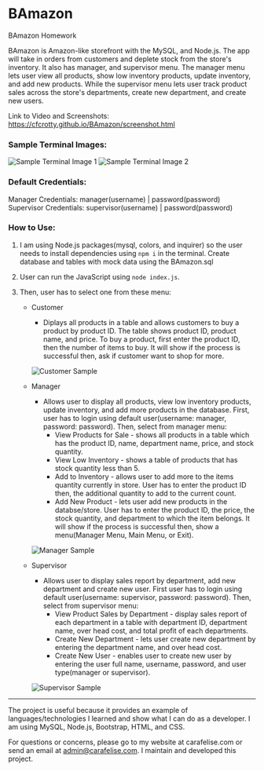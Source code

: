 # BAmazon
BAmazon Homework

BAmazon is Amazon-like storefront with the MySQL, and Node.js. The app will take in orders from customers and deplete stock from the store's inventory. It also has manager, and supervisor menu. The manager menu lets user view all products, show low inventory products, update inventory, and add new products. While the supervisor menu lets user track product sales across the store's departments, create new department, and create new users.

Link to Video and Screenshots: <https://cfcrotty.github.io/BAmazon/screenshot.html>

### Sample Terminal Images:
![Sample Terminal Image 1](https://cfcrotty.github.io/BAmazon/assets/images/main.png)
![Sample Terminal Image 2](https://cfcrotty.github.io/BAmazon/assets/images/customer.png)

### Default Credentials:
Manager Credentials: manager(username) | password(password)
Supervisor Credentials: supervisor(username) | password(password)

### How to Use:
1. I am using Node.js packages(mysql, colors, and inquirer) so the user needs to install dependencies using `npm i` in the terminal. Create database and tables with mock data using the BAmazon.sql

2. User can run the JavaScript using `node index.js`.

3. Then, user has to select one from these menu:

    - Customer
        * Diplays all products in a table and allows customers to buy a product by product ID. The table shows product ID, product name, and price. To buy a product, first enter the product ID, then the number of items to buy. It will show if the process is successful then, ask if customer want to shop for more.

        ![Customer Sample](https://cfcrotty.github.io/BAmazon/assets/images/customer.png)

    - Manager
        * Allows user to display all products, view low inventory products, update inventory, and add more products in the database. First, user has to login using default user(username: manager, password: password). Then, select from manager menu:
            - View Products for Sale - shows all products in a table which has the product ID, name, department name, price, and stock quantity.
            - View Low Inventory - shows a table of products that has stock quantity less than 5.
            - Add to Inventory - allows user to add more to the items quantity currently in store. User has to enter the product ID then, the additional quantity to add to the current count.
            - Add New Product - lets user add new products in the databse/store. User has to enter the product ID, the price, the stock quantity, and department to which the item belongs. It will show if the process is successful then, show a menu(Manager Menu, Main Menu, or Exit).

        ![Manager Sample](https://cfcrotty.github.io/BAmazon/assets/images/manager3.png)
            
    - Supervisor
        * Allows user to display sales report by department, add new department and create new user. First user has to login using default user(username: supervisor, password: password). Then, select from supervisor menu:
            - View Product Sales by Department - display sales report of each department in a table with department ID, department name, over head cost, and total profit of each departments.
            - Create New Department - lets user create new department by entering the department name, and over head cost.
            - Create New User - enables user to create new user by entering the user full name, username, password, and user type(manager or supervisor).

        ![Supervisor Sample](https://cfcrotty.github.io/BAmazon/assets/images/supervisor2.png)
            
- - -

The project is useful because it provides an example of languages/technologies I learned and show what I can do as a developer. I am using MySQL, Node.js, Bootstrap, HTML, and CSS.

For questions or concerns, please go to my website at carafelise.com or send an email at admin@carafelise.com. I maintain and developed this project.